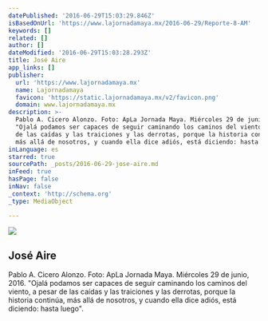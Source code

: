 ```yaml
---
datePublished: '2016-06-29T15:03:29.846Z'
isBasedOnUrl: 'https://www.lajornadamaya.mx/2016-06-29/Reporte-8-AM'
keywords: []
related: []
author: []
dateModified: '2016-06-29T15:03:28.293Z'
title: José Aire
app_links: []
publisher:
  url: 'https://www.lajornadamaya.mx'
  name: Lajornadamaya
  favicon: 'https://static.lajornadamaya.mx/v2/favicon.png'
  domain: www.lajornadamaya.mx
description: >-
  Pablo A. Cicero Alonzo. Foto: ApLa Jornada Maya. Miércoles 29 de junio, 2016.
  "Ojalá podamos ser capaces de seguir caminando los caminos del viento, a pesar
  de las caídas y las traiciones y las derrotas, porque la historia continúa,
  más allá de nosotros, y cuando ella dice adiós, está diciendo: hasta luego".
inLanguage: es
starred: true
sourcePath: _posts/2016-06-29-jose-aire.md
inFeed: true
hasPage: false
inNav: false
_context: 'http://schema.org'
_type: MediaObject

---
```

<article style=""><img src="https://imgflo.herokuapp.com/graph/vahj1ThiexotieMo/d8e704753c6f35dbc3a8a50fa36853fe/noop?input=https%3A%2F%2Fimg.lajornadamaya.mx%2F32%2Fu1ag71ggooax_640-414-cover" /><h1>José Aire</h1><p>Pablo A. Cicero Alonzo. Foto: ApLa Jornada Maya. Miércoles 29 de junio, 2016. "Ojalá podamos ser capaces de seguir caminando los caminos del viento, a pesar de las caídas y las traiciones y las derrotas, porque la historia continúa, más allá de nosotros, y cuando ella dice adiós, está diciendo: hasta luego".</p></article>